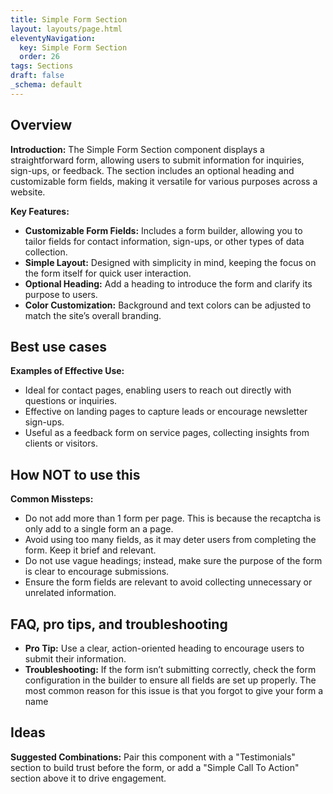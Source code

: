 ```yaml
---
title: Simple Form Section
layout: layouts/page.html
eleventyNavigation:
  key: Simple Form Section
  order: 26
tags: Sections
draft: false
_schema: default
---
```

## Overview
**Introduction:** The Simple Form Section component displays a straightforward form, allowing users to submit information for inquiries, sign-ups, or feedback. The section includes an optional heading and customizable form fields, making it versatile for various purposes across a website.

**Key Features:** 
- **Customizable Form Fields:** Includes a form builder, allowing you to tailor fields for contact information, sign-ups, or other types of data collection.
- **Simple Layout:** Designed with simplicity in mind, keeping the focus on the form itself for quick user interaction.
- **Optional Heading:** Add a heading to introduce the form and clarify its purpose to users.
- **Color Customization:** Background and text colors can be adjusted to match the site’s overall branding.

## Best use cases
**Examples of Effective Use:** 
- Ideal for contact pages, enabling users to reach out directly with questions or inquiries.
- Effective on landing pages to capture leads or encourage newsletter sign-ups.
- Useful as a feedback form on service pages, collecting insights from clients or visitors.

## How **NOT** to use this
**Common Missteps:** 
- Do not add more than 1 form per page. This is because the recaptcha is only add to a single form an a page.
- Avoid using too many fields, as it may deter users from completing the form. Keep it brief and relevant.
- Do not use vague headings; instead, make sure the purpose of the form is clear to encourage submissions.
- Ensure the form fields are relevant to avoid collecting unnecessary or unrelated information.

## FAQ, pro tips, and troubleshooting
- **Pro Tip:** Use a clear, action-oriented heading to encourage users to submit their information.
- **Troubleshooting:** If the form isn’t submitting correctly, check the form configuration in the builder to ensure all fields are set up properly. The most common reason for this issue is that you forgot to give your form a name

## Ideas
**Suggested Combinations:** Pair this component with a "Testimonials" section to build trust before the form, or add a "Simple Call To Action" section above it to drive engagement.
